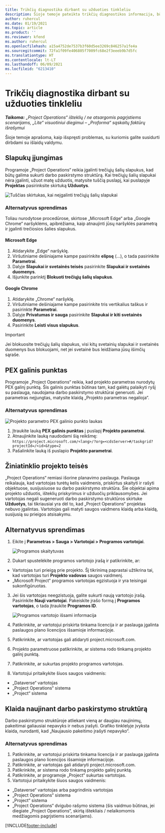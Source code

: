 ```yaml
---
title: Trikčių diagnostika dirbant su užduoties tinkleliu
description: Šioje temoje pateikta trikčių diagnostikos informacija, būtina dirbant su užduočių tinkleliu.
author: ruhercul
ms.date: 01/19/2021
ms.topic: article
ms.product: ''
ms.reviewer: kfend
ms.author: ruhercul
ms.openlocfilehash: a15a4752de7537b3f60d5ee3269c846257a1fe4a
ms.sourcegitcommit: 72fa1f09fe406805f7009fc68e2f3eeeb9b7d5fc
ms.translationtype: HT
ms.contentlocale: lt-LT
ms.lasthandoff: 06/09/2021
ms.locfileid: "6213410"
---
```

# <a name="troubleshoot-working-in-the-task-grid"></a>Trikčių diagnostika dirbant su užduoties tinkleliu 

_**Taikoma:** „Project Operations“ išteklių / ne atsargomis pagrįstiems scenarijams, „Lite“ visuotiniui diegimui – „Proforma“ sąskaitų faktūrų išrašymui_

Šioje temoje aprašoma, kaip išspręsti problemas, su kuriomis galite susidurti dirbdami su išlaidų valdymu.

## <a name="enable-cookies"></a>Slapukų įjungimas

Programoje „Project Operations“ reikia įgalinti trečiųjų šalių slapukus, kad būtų galima sukurti darbo paskirstymo struktūrą. Kai trečiųjų šalių slapukai nėra įgalinti, užuot matę užduotis, matysite tuščią puslapį, kai puslapyje **Projektas** pasirinksite skirtuką **Užduotys**.

![Tuščias skirtukas, kai neįgalinti trečiųjų šalių slapukai](media/blankschedule.png)


### <a name="workaround"></a>Alternatyvus sprendimas
Toliau nurodytose procedūrose, skirtose „Microsoft Edge“ arba „Google Chrome“ naršyklėms, apibrėžiama, kaip atnaujinti jūsų naršyklės parametrą ir įgalinti trečiosios šalies slapukus.

#### <a name="microsoft-edge"></a>Microsoft Edge

1. Atidarykite „Edge“ naršyklę.
2. Viršutiniame dešiniajame kampe pasirinkite **elipsę** (...), o tada pasirinkite **Parametrai**.
3. Dalyje **Slapukai ir svetainės teisės** pasirinkite **Slapukai ir svetainės duomenys**.
4. Išjunkite parinktį **Blokuoti trečiųjų šalių slapukus**.

#### <a name="google-chrome"></a>Google Chrome

1. Atidarykite „Chrome“ naršyklę.
2. Viršutiniame dešiniajame kampe pasirinkite tris vertikalius taškus ir pasirinkte **Parametrai**.
3. Dalyje **Privatumas ir sauga** pasirinkite **Slapukai ir kiti svetainės duomenys**.
4. Pasirinkite **Leisti visus slapukus**.

> [!IMPORTANT]
> Jei blokuosite trečiųjų šalių slapukus, visi kitų svetainių slapukai ir svetainės duomenys bus blokuojami, net jei svetainė bus leidžiama jūsų išimčių sąraše.

## <a name="pex-endpoint"></a>PEX galinis punktas

Programoje „Project Operations“ reikia, kad projekto parametras nurodytų PEX galinį punktą. Šis galinis punktas būtinas tam, kad galėtų palaikyti ryšį su paslauga, naudojama darbo paskirstymo struktūrai generuoti. Jei parametras neįjungtas, matysite klaidą „Projekto parametras negalioja“. 

### <a name="workaround"></a>Alternatyvus sprendimas
 ![Projekto parametro PEX galinio punkto laukas](media/projectparameter.png)

1. Įtraukite lauką **PEX galinis punktas** į puslapį **Projekto parametrai**.
2. Atnaujinkite lauką naudodami šią reikšmę: `https://project.microsoft.com/<lang>/?org=<cdsServer>#/taskgrid?projectId=/<id>&type=2`
3. Pašalinkite lauką iš puslapio **Projekto parametrai**.

## <a name="privileges-for-project-for-the-web"></a>Žiniatinklio projekto teisės

„Project Operations“ remiasi išorine planavimo paslauga. Paslauga reikalauja, kad vartotojas turėtų kelis vaidmenis, priskirtus skaityti ir rašyti objektuose, susijusiuose su darbo paskirstymo struktūra. Šie objektai apima projekto užduotis, išteklių priskyrimus ir užduočių priklausomybes. Jei vartotojas negali sugeneruoti darbo paskirstymo struktūros skirtuke **Užduotys**, tai tikriausiai yra dėl to, kad „Project Operations“ projektas nebuvo įgalintas. Vartotojas gali matyti saugos vaidmens klaidą arba klaidą, susijusią su prieigos atsisakymu.


## <a name="workaround"></a>Alternatyvus sprendimas

1. Eikite į **Parametras > Sauga > Vartotojai > Programos vartotojai**.  

   ![Programos skaitytuvas](media/applicationuser.jpg)
   
2. Dukart spustelėkite programos vartotojo įrašą ir patikrinkite, ar:

 - Vartotojas turi prieigą prie projekto. Šį tikrinimą paprastai užtikrina tai, kad vartotojas turi **Projekto vadovas** saugos vaidmenį.
 - „Microsoft Project“ programos vartotojas egzistuoja ir yra teisingai sukonfigūruotas.
 
3. Jei šis vartotojas neegzistuoja, galite sukurti naują vartotojo įrašą. Pasirinkite **Nauji vartotojai**. Pakeiskite įrašo formą į **Programos vartotojas**, o tada įtraukite **Programos ID**.

   ![Programos vartotojo išsami informacija](media/applicationuserdetails.jpg)

4. Patikrinkite, ar vartotojui priskirta tinkama licencija ir ar paslauga įgalinta paslaugos plano licencijos išsamioje informacijoje.
5. Patikrinkite, ar vartotojas gali atidaryti project.microsoft.com.
6. Projekto parametruose patikrinkite, ar sistema rodo tinkamą projekto galinį punktą.
7. Patikrinkite, ar sukurtas projekto programos vartotojas.
8. Vartotojui pritaikykite šiuos saugos vaidmenis:

  - „Dataverse“ vartotojas
  - „Project Operations“ sistema
  - „Project“ sistema

## <a name="error-when-updating-the-work-breakdown-structure"></a>Klaida naujinant darbo paskirstymo struktūrą

Darbo paskirstymo struktūroje atliekant vieną ar daugiau naujinimų, pakeitimai galiausiai nepavyks ir nebus įrašyti. Grafiko tinklelyje įvyksta klaida, nurodanti, kad „Naujausio pakeitimo įrašyti nepavyko“.

### <a name="workaround"></a>Alternatyvus sprendimas

1. Patikrinkite, ar vartotojui priskirta tinkama licencija ir ar paslauga įgalinta paslaugos plano licencijos išsamioje informacijoje.
2. Patikrinkite, ar vartotojas gali atidaryti project.microsoft.com.
3. Patikrinkite, ar sistema rodo tinkamą projekto galinį punktą.
4. Patikrinkite, ar programoje „Project“ sukurtas vartotojas.
5. Vartotojui pritaikykite šiuos saugos vaidmenis:
  
  - „Dataverse“ vartotojas arba pagrindinis vartotojas
  - „Project Operations“ sistema
  - „Project“ sistema
  - „Project Operations“ dvigubo rašymo sistema (šis vaidmuo būtinas, jei diegiate „Project Operations“, skirtą ištekliais / nelaikomomis medžiagomis pagrįstiems scenarijams).


[!INCLUDE[footer-include](../includes/footer-banner.md)]
